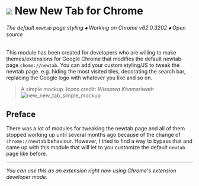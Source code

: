 
 # ![](https://s17.postimg.org/ymi0u6zkf/nn_tab_32p.png) New New Tab for Chrome
 ###### The default `newtab` page styling ⦁ Working on Chrome v62.0.3202 ⦁ Open source

This module has been created for developers who are willing to make themes/extensions for Google Chrome that modifies the default newtab page `chome://newtab`. You can add your custom styling/JS to tweak the newtab page. e.g. hiding the most visited tiles, decorating the search bar, replacing the Google logo with whatever you like and so on.  

> A simple mockup. Icons credit: *Wissawa Khamsriwath* 
![new_new_tab_simple_mockup](https://s17.postimg.org/6euvr77z3/new_new_tab_simple_mockup.jpg.jpg)


## Preface
There was a lot of modules for tweaking the newtab page and all of them stopped working up until several months ago because of the change of `chrome://newtab` behaviour. However, I tried to find a way to bypass that and came up with this module that will let to you customize the default `newtab` page like before. 

---

*You can use this as an extension right now using Chrome's extension developer mode.*
